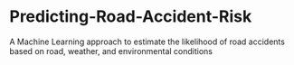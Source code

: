 # Predicting-Road-Accident-Risk
A Machine Learning approach to estimate the likelihood of road accidents based on road, weather, and environmental conditions
